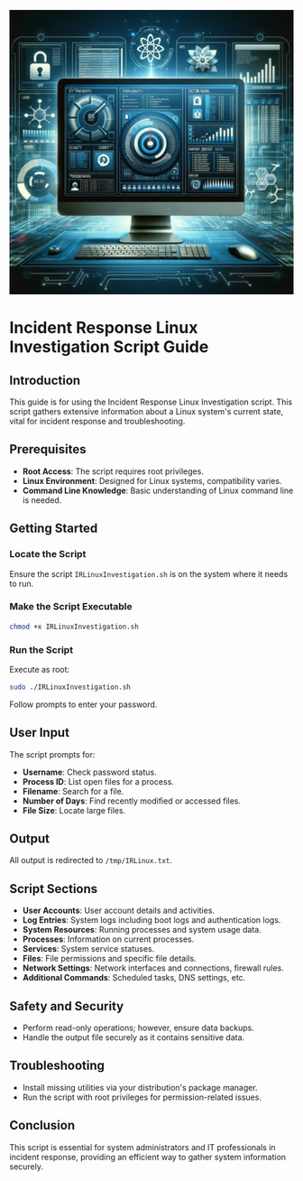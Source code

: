 ![alt text](https://github.com/exfil0/IR-Linux/blob/main/IR-Linux-Wallpaper.png)

# Incident Response Linux Investigation Script Guide

## Introduction
This guide is for using the Incident Response Linux Investigation script. This script gathers extensive information about a Linux system's current state, vital for incident response and troubleshooting.

## Prerequisites
- **Root Access**: The script requires root privileges.
- **Linux Environment**: Designed for Linux systems, compatibility varies.
- **Command Line Knowledge**: Basic understanding of Linux command line is needed.

## Getting Started
### Locate the Script
Ensure the script `IRLinuxInvestigation.sh` is on the system where it needs to run.

### Make the Script Executable
```bash
chmod +x IRLinuxInvestigation.sh
```

### Run the Script
Execute as root:
```bash
sudo ./IRLinuxInvestigation.sh
```
Follow prompts to enter your password.

## User Input
The script prompts for:
- **Username**: Check password status.
- **Process ID**: List open files for a process.
- **Filename**: Search for a file.
- **Number of Days**: Find recently modified or accessed files.
- **File Size**: Locate large files.

## Output
All output is redirected to `/tmp/IRLinux.txt`.

## Script Sections
- **User Accounts**: User account details and activities.
- **Log Entries**: System logs including boot logs and authentication logs.
- **System Resources**: Running processes and system usage data.
- **Processes**: Information on current processes.
- **Services**: System service statuses.
- **Files**: File permissions and specific file details.
- **Network Settings**: Network interfaces and connections, firewall rules.
- **Additional Commands**: Scheduled tasks, DNS settings, etc.

## Safety and Security
- Perform read-only operations; however, ensure data backups.
- Handle the output file securely as it contains sensitive data.

## Troubleshooting
- Install missing utilities via your distribution's package manager.
- Run the script with root privileges for permission-related issues.

## Conclusion
This script is essential for system administrators and IT professionals in incident response, providing an efficient way to gather system information securely.
